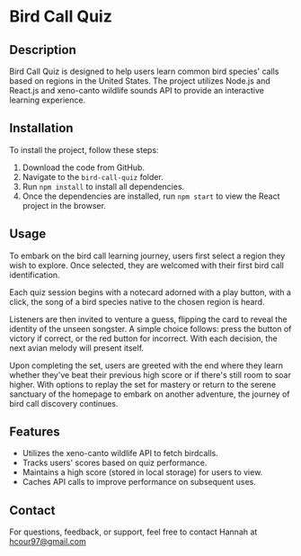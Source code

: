# Bird Call Quiz

## Description
Bird Call Quiz is designed to help users learn common bird species' calls based on regions in the United States. The project utilizes Node.js and React.js and xeno-canto wildlife sounds API to provide an interactive learning experience.

## Installation
To install the project, follow these steps:
1. Download the code from GitHub.
2. Navigate to the `bird-call-quiz` folder.
3. Run `npm install` to install all dependencies.
4. Once the dependencies are installed, run `npm start` to view the React project in the browser.

## Usage

To embark on the bird call learning journey, users first select a region they wish to explore. Once selected, they are welcomed with their first bird call identification.

Each quiz session begins with a notecard adorned with a play button, with a click, the song of a bird species native to the chosen region is heard.

Listeners are then invited to venture a guess, flipping the card to reveal the identity of the unseen songster. A simple choice follows: press the button of victory if correct, or the red button for incorrect. With each decision, the next avian melody will present itself.

Upon completing the set, users are greeted with the end where they learn whether they've beat their previous high score or if there's still room to soar higher. With options to replay the set for mastery or return to the serene sanctuary of the homepage to embark on another adventure, the journey of bird call discovery continues.

## Features
- Utilizes the xeno-canto wildlife API to fetch birdcalls.
- Tracks users' scores based on quiz performance.
- Maintains a high score (stored in local storage) for users to view.
- Caches API calls to improve performance on subsequent uses.

## Contact
For questions, feedback, or support, feel free to contact Hannah at hcour97@gmail.com
